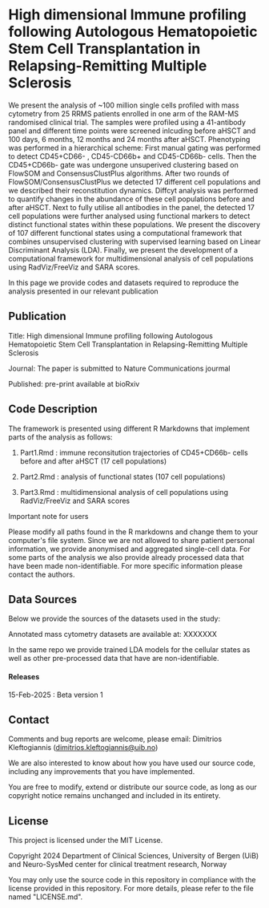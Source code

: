 # High dimensional Immune profiling following Autologous Hematopoietic Stem Cell Transplantation in Relapsing-Remitting Multiple Sclerosis   

We present the analysis of ~100 million single cells profiled with mass cytometry from 25 RRMS patients enrolled in one arm of the RAM-MS randomised clinical trial. The samples were profiled using a 41-antibody panel and different time points were screened inlcuding before aHSCT and 100 days, 6 months, 12 months and 24 months after aHSCT. 
Phenotyping was performed in a hierarchical scheme: First manual gating was performed to detect CD45+CD66- , CD45-CD66b+ and CD45-CD66b- cells. Then the CD45+CD66b- gate was undergone unsuperived clustering based on FlowSOM and ConsensusClustPlus algorithms. After two rounds of FlowSOM/ConsensusClustPlus we detected 17 different cell populations and we described their reconstitution dynamics. Diffcyt analysis was performed to quantify changes in the abundance of these cell populations before and after aHSCT. Next to fully utilise all antibodies in the panel, the detected 17 cell populations were further analysed using functional markers to detect distinct functional states within these populations. We present the discovery of 107 different functional states using a computational framework that combines unsupervised clustering with supervised learning based on Linear Discriminant Analysis (LDA). Finally, we present the development of a computational framework for multidimensional analysis of cell populations using RadViz/FreeViz and SARA scores.    

In this page we provide codes and datasets required to reproduce the analysis presented in our relevant publication

## Publication

Title: High dimensional Immune profiling following Autologous Hematopoietic Stem Cell Transplantation in Relapsing-Remitting Multiple Sclerosis   

Journal: The paper is submitted to Nature Communications jourmal 

Published: pre-print available at bioRxiv 

## Code Description

The framework is presented using different R Markdowns that implement parts of the analysis as follows:

1. Part1.Rmd : immune reconsitution trajectories of CD45+CD66b- cells before and after aHSCT (17 cell populations)

2. Part2.Rmd : analysis of functional states (107 cell populations)

3. Part3.Rmd : multidimensional analysis of cell populations using RadViz/FreeViz and SARA scores

Important note for users

Please modify all paths found in the R markdowns and change them to your computer's file system. Since we are not allowed to share patient personal information, we provide anonymised and aggregated single-cell data. For some parts of the analysis we also provide already processed data that have been made non-identifiable. 
For more specific information please contact the authors.

## Data Sources

Below we provide the sources of the datasets used in the study:

Annotated mass cytometry datasets are available at: XXXXXXX

In the same repo we provide trained LDA models for the cellular states as well as other pre-processed data that have are non-identifiable.


#### Releases

15-Feb-2025 : Beta version 1

## Contact

Comments and bug reports are welcome, please email: Dimitrios Kleftogiannis (dimitrios.kleftogiannis@uib.no)

We are also interested to know about how you have used our source code, including any improvements that you have implemented.
 
You are free to modify, extend or distribute our source code, as long as our copyright notice remains unchanged and included in its entirety. 

## License

This project is licensed under the MIT License.

Copyright 2024 Department of Clinical Sciences, University of Bergen (UiB) and Neuro-SysMed center for clinical treatment research, Norway

You may only use the source code in this repository in compliance with the license provided in this repository. For more details, please refer to the file named "LICENSE.md".
